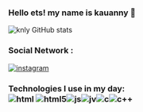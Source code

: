 ### Hello ets! my name is kauanny 👾


![knly GitHub stats](https://github-readme-stats.vercel.app/api?username=Kknly&show_icons=true&theme=dracula)


### Social Network :
[![instagram](https://img.shields.io/badge/Instagram-E4405F?style=for-the-badge&logo=instagram&logoColor=white)](https://www.instagram.com/dontfollow_knly) 

### Technologies I use in my day: <br/><img align="center" alt="html" src="https://img.shields.io/badge/HTML-239120?style=for-the-badge&logo=html5&logoColor=white" /> <img align="center" alt="html5" src="https://img.shields.io/badge/HTML5-E34F26?style=for-the-badge&logo=html5&logoColor=white" /><img align="center" alt="js" src="https://img.shields.io/badge/JavaScript-323330?style=for-the-badge&logo=javascript&logoColor=F7DF1E" /><img align="center" alt="jv" src="https://img.shields.io/badge/Java-ED8B00?style=for-the-badge&logo=openjdk&logoColor=white" /><img align="center" alt="c" src="https://img.shields.io/badge/C-00599C?style=for-the-badge&logo=c&logoColor=white" /><img align="center" alt="c++" src="https://img.shields.io/badge/C%2B%2B-00599C?style=for-the-badge&logo=c%2B%2B&logoColor=white" />
